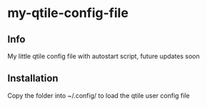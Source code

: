 # my-qtile-config-file

## **Info**

My little qtile config file with autostart script, future updates soon

## **Installation**

Copy the folder into ~/.config/ to load the qtile user config file
